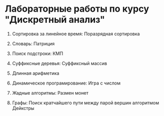 # Лабораторные работы по курсу "Дискретный анализ" #

1. Сортировка за линейное время: Поразрядная сортировка

2. Словарь: Патриция

4. Поиск подстроки: КМП

5. Суффиксные деревья: Суффиксный массив

6. Длинная арифметика

7. Динамическое програмирование: Игра с числом

8. Жадные алгоритмы: Размен монет

9. Графы: Поиск кратчайшего пути между парой вершин
алгоритмом Дейкстры
